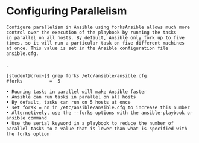 # Configuring Parallelism
    Configure parallelism in Ansible using forksAnsible allows much more control over the execution of the playbook by running the tasks
    in parallel on all hosts. By default, Ansible only fork up to five times, so it will run a particular task on five different machines
    at once. This value is set in the Ansible configuration file ansible.cfg.
  .

    [student@crux~]$ grep forks /etc/ansible/ansible.cfg
    #forks          =  5
    
    • Ruuning tasks in parallel will make Ansible faster
    • Ansible can run tasks in parallel on all hosts
    • By default, tasks can run on 5 hosts at once
    • set forsk = nn in /etc/ansible/ansible.cfg to increase this number
    • Alternetively, use the --forks options with the ansible-playbook or ansible command
    • Use the serial keyword in a playbook to reduce the number of parallel tasks to a value that is lower than what is specified with the forks option 
